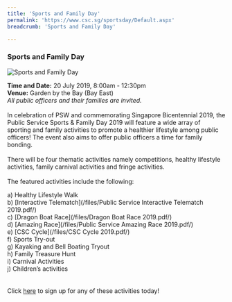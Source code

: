 ```yaml
---
title: 'Sports and Family Day'
permalink: 'https://www.csc.sg/sportsday/Default.aspx'
breadcrumb: 'Sports and Family Day'

---
```



### Sports and Family Day

![Sports and Family Day](/images/7.jpg)

**Time and Date:** 20 July 2019, 8:00am - 12:30pm
<br>**Venue:** Garden by the Bay (Bay East)
<br> *All public officers and their families are invited.* 
<br>
<br>
In celebration of PSW and commemorating Singapore Bicentennial 2019, the Public Service Sports & Family Day 2019 will feature a wide array of sporting and family activities to promote a healthier lifestyle among public officers! The event also aims to offer public officers a time for family bonding. 
<br>
<br>
There will be four thematic activities namely competitions, healthy lifestyle activities, family carnival activities and fringe activities.
<br>
<br>
The featured activities include the following:
<br>

<!-- [Healthy Lifestyle Walk](/files/) -->
a) Healthy Lifestyle Walk <br>
b) [Interactive Telematch](/files/Public Service Interactive Telematch 2019.pdf/) <br>
c) [Dragon Boat Race](/files/Dragon Boat Race 2019.pdf/) <br>
d) [Amazing Race](/files/Public Service Amazing Race 2019.pdf/) <br>
e) [CSC Cycle](/files/CSC Cycle 2019.pdf/) <br>
f) Sports Try-out <br> 
g) Kayaking and Bell Boating Tryout <br>
h) Family Treasure Hunt <br>
i) Carnival Activities <br>
j) Children’s activities <br>
<br>
<br>
Click <a href="https://pssfd2019.eventbrite.com">here</a> to sign up for any of these activities today!
<br>
<!-- <a href="#"><img src="/images/sign-up-btn.png" style="width:280px" /> </a> -->
